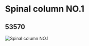 # Spinal column NO.1
## 53570
![Spinal column NO.1](https://lc-www-live-s.legocdn.com/media/bricks/5/2/4296624.jpg)